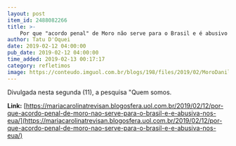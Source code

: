 ```yaml
---
layout: post
item_id: 2488082266
title: >-
    Por que "acordo penal" de Moro não serve para o Brasil e é abusivo nos EUA
author: Tatu D'Oquei
date: 2019-02-12 04:00:00
pub_date: 2019-02-12 04:00:00
time_added: 2019-02-13 00:17:17
category: refletimos
image: https://conteudo.imguol.com.br/blogs/198/files/2019/02/MoroDaniloVerpa-615x300.jpg
---
```


Divulgada nesta segunda (11), a pesquisa "Quem somos.

**Link:** [https://mariacarolinatrevisan.blogosfera.uol.com.br/2019/02/12/por-que-acordo-penal-de-moro-nao-serve-para-o-brasil-e-e-abusiva-nos-eua/](https://mariacarolinatrevisan.blogosfera.uol.com.br/2019/02/12/por-que-acordo-penal-de-moro-nao-serve-para-o-brasil-e-e-abusiva-nos-eua/)

